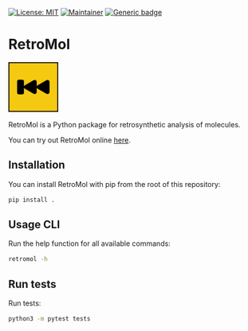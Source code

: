 [![License: MIT](https://img.shields.io/badge/License-MIT-yellow.svg)](./LICENSE)
[![Maintainer](https://img.shields.io/badge/Maintainer-davidmeijer-blue)](https://github.com/davidmeijer)
[![Generic badge](https://img.shields.io/badge/Version-alpha-green.svg)](https://shields.io/)

# RetroMol

<img src="./logo.png" alt="logo" width="100">

RetroMol is a Python package for retrosynthetic analysis of molecules.

You can try out RetroMol online [here](https://moltools.bioinformatics.nl/retromol).

## Installation

You can install RetroMol with pip from the root of this repository:
    
```bash
pip install .
```

## Usage CLI

Run the help function for all available commands:

```bash
retromol -h
```

## Run tests 

Run tests:

```bash
python3 -m pytest tests
```